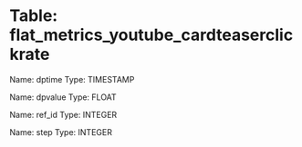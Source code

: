Table: flat_metrics_youtube_cardteaserclickrate
===============================================

Name: dptime
Type: TIMESTAMP

Name: dpvalue
Type: FLOAT

Name: ref_id
Type: INTEGER

Name: step
Type: INTEGER


